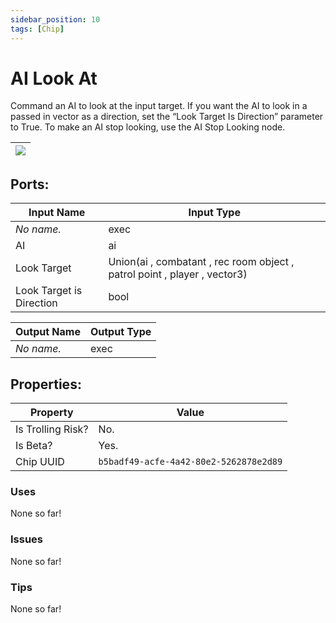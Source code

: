 ```yaml
---
sidebar_position: 10
tags: [Chip]
---
```


# AI Look At


Command an AI to look at the input target. If you want the AI to look in a passed in vector as a direction, set the “Look Target Is Direction” parameter to True. To make an AI stop looking, use the AI Stop Looking node.

| ![](https://images-ext-2.discordapp.net/external/MPmIaQzlEPmgGWlgi-WxBBXt0Bjv_zWPkg1y1f_sy3s/https/www.recroomcircuits.com/image/circuit/absolute-value?width=206&height=108) |
|-----|

## Ports:

| Input Name | Input Type |
|-----------|-----------|
| *No name.* | exec |
| AI | ai |
| Look Target | Union(ai , combatant , rec room object , patrol point , player , vector3) |
| Look Target is Direction | bool |

| Output Name | Output Type |
|-----------|-----------|
| *No name.* | exec |

## Properties:

| Property  | Value |
|-------------------|-----------|
| Is Trolling Risk? | No. |
| Is Beta? | Yes. |
| Chip UUID | `b5badf49-acfe-4a42-80e2-5262878e2d89` |

### Uses
None so far!

### Issues
None so far!

### Tips
None so far!
